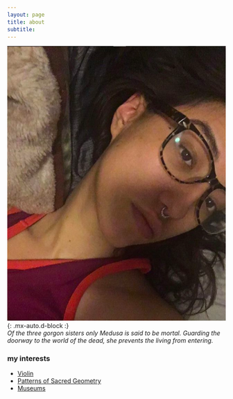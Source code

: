 ```yaml
---
layout: page
title: about
subtitle: 
---    
```


 
![m2](assets/img/m2.jpg){: .mx-auto.d-block :}      
*Of the three gorgon sisters only Medusa is said to be mortal. Guarding the doorway to the world of the dead, she prevents the living from entering.* 

### my interests 
- [Violin](https://www.youtube.com/watch?v=IDcuiZznRVM)  
- [Patterns of Sacred Geometry](https://www.youtube.com/watch?v=Mynr7uik5-0)  
- [Museums](https://www.metmuseum.org/exhibitions/current-exhibitions) 




